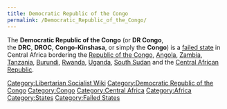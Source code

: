 ```yaml
---
title: Democratic Republic of the Congo
permalink: /Democratic_Republic_of_the_Congo/
---
```


The **Democratic Republic of the Congo** (or **DR Congo**,
the **DRC**, **DROC**, **Congo-Kinshasa**, or simply the **Congo**) is a
[failed state](Failed_State "wikilink") in Central Africa bordering the
[Republic of the Congo](Republic_of_the_Congo "wikilink"),
[Angola](Angola "wikilink"), [Zambia](Zambia "wikilink"),
[Tanzania](Tanzania "wikilink"), [Burundi](Burundi "wikilink"),
[Rwanda](Rwanda "wikilink"), [Uganda](Uganda "wikilink"), [South
Sudan](South_Sudan "wikilink") and the [Central African
Republic](Central_African_Republic "wikilink").

[Category:Libertarian Socialist
Wiki](Category:Libertarian_Socialist_Wiki "wikilink")
[Category:Democratic Republic of the
Congo](Category:Democratic_Republic_of_the_Congo "wikilink")
[Category:Congo](Category:Congo "wikilink") [Category:Central
Africa](Category:Central_Africa "wikilink")
[Category:Africa](Category:Africa "wikilink")
[Category:States](Category:States "wikilink") [Category:Failed
States](Category:Failed_States "wikilink")